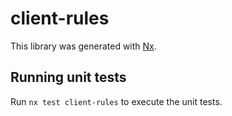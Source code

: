 # client-rules

This library was generated with [Nx](https://nx.dev).

## Running unit tests

Run `nx test client-rules` to execute the unit tests.
